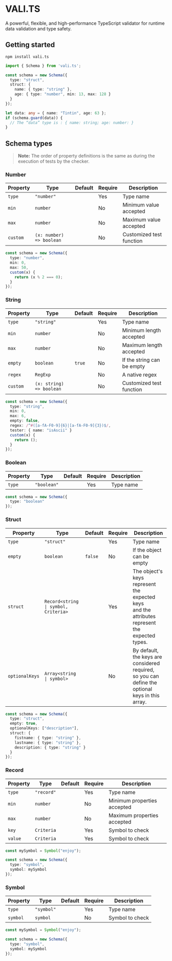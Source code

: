 # VALI.TS
A powerful, flexible, and high-performance TypeScript validator for runtime data validation and type safety.

## Getting started
```
npm install vali.ts
```
```ts
import { Schema } from 'vali.ts';

const schema = new Schema({ 
  type: "struct",
  struct: {
    name: { type: "string" },
    age: { type: "number", min: 13, max: 128 }
  }
});

let data: any = { name: "Tintin", age: 63 };
if (schema.guard(data)) {
  // The “data” type is : { name: string; age: number: }
}
```

## Schema types

> **Note:** The order of property definitions is the same as during the execution of tests by the checker.

### Number

|Property|Type|Default|Require|Description|
|--|--|--|--|--|
|`type`  |`"number"`              ||Yes|Type name|
|`min`   |`number`                ||No |Minimum value accepted|
|`max`   |`number`                ||No |Maximum value accepted|
|`custom`|`(x: number) => boolean`||No |Customized test function|

```ts
const schema = new Schema({
  type: "number",
  min: 0,
  max: 50,
  custom(x) {
    return (x % 2 === 0);
  }
});
```

### String

|Property|Type|Default|Require|Description|
|--|--|--|--|--|
|`type`  |`"string"`              |      |Yes|Type name|
|`min`   |`number`                |      |No |Minimum length accepted|
|`max`   |`number`                |      |No |Maximum length accepted|
|`empty` |`boolean`               |`true`|No |If the string can be empty|
|`regex` |`RegExp`                |      |No |A native regex|
|`custom`|`(x: string) => boolean`|      |No |Customized test function|

```ts
const schema = new Schema({
  type: "string",
  min: 0,
  max: 6,
  empty: false,
  regex: /^#([a-fA-F0-9]{6}|[a-fA-F0-9]{3})$/,
  tester: { name: "isAscii" }
  custom(x) {
    return ();
  }
});
```

### Boolean

|Property|Type|Default|Require|Description|
|--|--|--|--|--|
|`type`|`"boolean"`||Yes|Type name|

```ts
const schema = new Schema({
  type: "boolean"
});
```

### Struct

|Property|Type|Default|Require|Description|
|--|--|--|--|--|
|`type`        |`"struct"`                          |       |Yes|Type name|
|`empty`       |`boolean`                           |`false`|No |If the object can be empty|
|`struct`      |`Record<string \| symbol, Criteria>`|       |Yes|The object's keys represent the expected keys<br>and the attributes represent the expected types.|
|`optionalKeys`|`Array<string \| symbol>`           |       |No |By default, the keys are considered required,<br>so you can define the optional keys in this array.|

```ts
const schema = new Schema({
  type: "struct",
  empty: true,
  optionalKeys: ["description"],
  struct: {
    fistname: { type: "string" },
    lastname: { type: "string" },
    description: { type: "string" }
  }
});
```

### Record

|Property|Type|Default|Require|Description|
|--|--|--|--|--|
|`type` |`"record"`||Yes|Type name|
|`min`  |`number`  ||No |Minimum properties accepted|
|`max`  |`number`  ||No |Maximum properties accepted|
|`key`  |`Criteria`||Yes|Symbol to check|
|`value`|`Criteria`||Yes|Symbol to check|

```ts
const mySymbol = Symbol("enjoy");

const schema = new Schema({
  type: "symbol",
  symbol: mySymbol
});
```

### Symbol

|Property|Type|Default|Require|Description|
|--|--|--|--|--|
|`type`  |`"symbol"`||Yes|Type name|
|`symbol`|`symbol`  ||No |Symbol to check|

```ts
const mySymbol = Symbol("enjoy");

const schema = new Schema({
  type: "symbol",
  symbol: mySymbol
});
```

